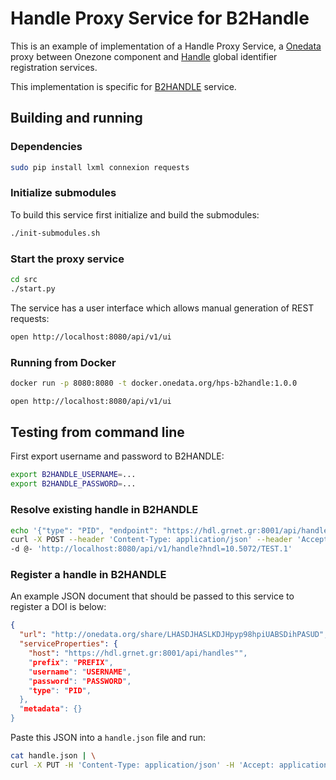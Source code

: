 # Handle Proxy Service for B2Handle

This is an example of implementation of a Handle Proxy Service, a [Onedata](https://onedata.org) proxy between Onezone component and [Handle](http://handle.net) global identifier registration services.

This implementation is specific for [B2HANDLE](https://www.eudat.eu/services/userdoc/b2handle) service.


## Building and running

### Dependencies

```bash
sudo pip install lxml connexion requests
```


### Initialize submodules 
To build this service first initialize and build the submodules:
```bash
./init-submodules.sh
```

### Start the proxy service
```bash
cd src
./start.py
```

The service has a user interface which allows manual generation of REST requests:
```bash
open http://localhost:8080/api/v1/ui
```

### Running from Docker
```bash
docker run -p 8080:8080 -t docker.onedata.org/hps-b2handle:1.0.0

open http://localhost:8080/api/v1/ui
```

## Testing from command line

First export username and password to B2HANDLE:
```bash
export B2HANDLE_USERNAME=...
export B2HANDLE_PASSWORD=...
```

### Resolve existing handle in B2HANDLE
```bash
echo '{"type": "PID", "endpoint": "https://hdl.grnet.gr:8001/api/handles", "username": "${B2HANDLE_USERNAME}", "password": ${B2HANDLE_PASSWORD}" }' | \
curl -X POST --header 'Content-Type: application/json' --header 'Accept: text/plain' \
-d @- 'http://localhost:8080/api/v1/handle?hndl=10.5072/TEST.1'
```


### Register a handle in B2HANDLE
An example JSON document that should be passed to this service to register a DOI is below:
```json
{
  "url": "http://onedata.org/share/LHASDJHASLKDJHpyp98hpiUABSDihPASUD",
  "serviceProperties": {
    "host": "https://hdl.grnet.gr:8001/api/handles"",
    "prefix": "PREFIX",
    "username": "USERNAME",
    "password": "PASSWORD",
    "type": "PID",
  },
  "metadata": {}
}
```

Paste this JSON into a `handle.json` file and run:
```bash
cat handle.json | \
curl -X PUT -H 'Content-Type: application/json' -H 'Accept: application/json' -d @- 'http://localhost:8080/api/v1/handle?hndl=share1'
```


